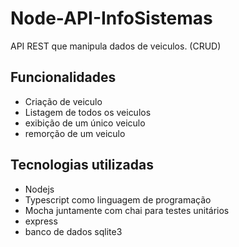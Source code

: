 # Node-API-InfoSistemas
API REST que manipula dados de veiculos. (CRUD)

## Funcionalidades
* Criação de veiculo
* Listagem de todos os veiculos
* exibição de um único veiculo
* remorção de um veiculo

## Tecnologias utilizadas
* Nodejs 
* Typescript como linguagem de programação
* Mocha juntamente com chai para testes unitários
* express
* banco de dados sqlite3
